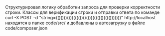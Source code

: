 Структурировал логику обработки запроса для проверки корректности строки. Классы для верификации строки и отправки ответа по команде curl -X POST -d "string=(()()()()))((((()()()))(()()()(((()))))))" http://localhost находятся в папке code/src/ и добавлены в автозагрузку в файле code/composer.json
